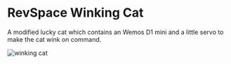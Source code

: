 # RevSpace Winking Cat

A modified lucky cat which contains an Wemos D1 mini and a little servo to make the cat wink on command.

![winking cat](https://dedi.vdwaa.nl/~jelle/winkingcat.gif)
